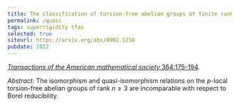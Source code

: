 ```yaml
---
title: The classification of torsion-free abelian groups of finite rank up to isomorphism and up to quasi-isomorphism
permalink: /quasi
tags: superrigidity tfas
selected: true
siteurl: https://arxiv.org/abs/0902.1218
pubdate: 2012
---
```


[*Transactions of the American mathematical society* 364:175–194](https://dx.doi.org/10.1090/S0002-9947-2011-05349-3).<!--more-->

*Abstract*: The isomorphism and quasi-isomorphism relations on the $p$-local torsion-free abelian groups of rank $n\geq3$ are incomparable with respect to Borel reducibility.
